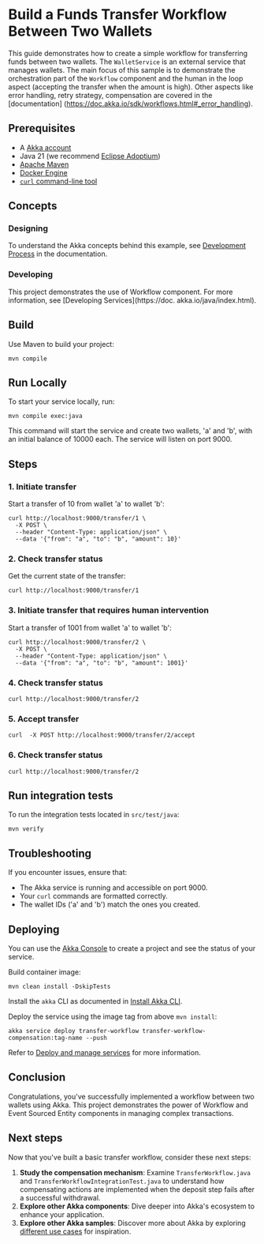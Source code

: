 # Build a Funds Transfer Workflow Between Two Wallets

This guide demonstrates how to create a simple workflow for transferring funds between two wallets. The 
`WalletService` is an external service that manages wallets. The main focus of this sample is to demonstrate the 
orchestration part of the `Workflow` component and the human in the loop aspect (accepting the transfer when the 
amount is high). Other aspects like error handling, retry strategy, compensation are covered in the [documentation]
(https://doc.akka.io/sdk/workflows.html#_error_handling).  


## Prerequisites

- A [Akka account](https://console.akka.io/register)
- Java 21 (we recommend [Eclipse Adoptium](https://adoptium.net/marketplace/))
- [Apache Maven](https://maven.apache.org/install.html)
- [Docker Engine](https://docs.docker.com/get-started/get-docker/)
- [`curl` command-line tool](https://curl.se/download.html)

## Concepts

### Designing

To understand the Akka concepts behind this example, see [Development Process](https://doc.akka.io/concepts/development-process.html) in the documentation.

### Developing

This project demonstrates the use of Workflow component. For more information, see [Developing Services](https://doc.
akka.io/java/index.html).

## Build

Use Maven to build your project:

```shell
mvn compile
```

## Run Locally

To start your service locally, run:

```shell
mvn compile exec:java
```

This command will start the service and create two wallets, 'a' and 'b', with an initial balance of 10000 each. The 
service will listen on port 9000.

## Steps

### 1. Initiate transfer

Start a transfer of 10 from wallet 'a' to wallet 'b':

```shell
curl http://localhost:9000/transfer/1 \
  -X POST \
  --header "Content-Type: application/json" \
  --data '{"from": "a", "to": "b", "amount": 10}'
```

### 2. Check transfer status

Get the current state of the transfer:

```shell
curl http://localhost:9000/transfer/1
```

### 3. Initiate transfer that requires human intervention

Start a transfer of 1001 from wallet 'a' to wallet 'b':

```shell
curl http://localhost:9000/transfer/2 \
  -X POST \
  --header "Content-Type: application/json" \
  --data '{"from": "a", "to": "b", "amount": 1001}'
```

### 4. Check transfer status

```shell
curl http://localhost:9000/transfer/2
```

### 5. Accept transfer

```shell
curl  -X POST http://localhost:9000/transfer/2/accept
```

### 6. Check transfer status

```shell
curl http://localhost:9000/transfer/2
```

## Run integration tests

To run the integration tests located in `src/test/java`:

```shell
mvn verify
```

## Troubleshooting

If you encounter issues, ensure that:

- The Akka service is running and accessible on port 9000.
- Your `curl` commands are formatted correctly.
- The wallet IDs ('a' and 'b') match the ones you created.

## Deploying

You can use the [Akka Console](https://console.akka.io) to create a project and see the status of your service.

Build container image:

```shell
mvn clean install -DskipTests
```

Install the `akka` CLI as documented in [Install Akka CLI](https://doc.akka.io/operations/cli/installation.html).

Deploy the service using the image tag from above `mvn install`:

```shell
akka service deploy transfer-workflow transfer-workflow-compensation:tag-name --push
```

Refer to [Deploy and manage services](https://doc.akka.io/operations/services/deploy-service.html)
for more information.

## Conclusion

Congratulations, you've successfully implemented a workflow between two wallets using Akka. This project demonstrates the power of Workflow and Event Sourced Entity components in managing complex transactions.

## Next steps

Now that you've built a basic transfer workflow, consider these next steps:

1. **Study the compensation mechanism**: Examine `TransferWorkflow.java` and `TransferWorkflowIntegrationTest.java` to understand how compensating actions are implemented when the deposit step fails after a successful withdrawal.
2. **Explore other Akka components**: Dive deeper into Akka's ecosystem to enhance your application.
3. **Explore other Akka samples**: Discover more about Akka by exploring [different use cases](https://doc.akka.io/getting-started/samples.html) for inspiration.

